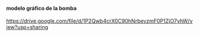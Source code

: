 #### modelo gráfico de la bomba
https://drive.google.com/file/d/1P2Qwb4crX0C90hNrbevzmF0P1ZjO7yhW/view?usp=sharing
